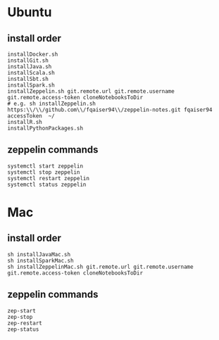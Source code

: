 # Ubuntu 

## install order
```
installDocker.sh  
installGit.sh  
installJava.sh  
installScala.sh  
installSbt.sh  
installSpark.sh  
installZeppelin.sh git.remote.url git.remote.username git.remote.access-token cloneNotebooksToDir
# e.g. sh installZeppelin.sh https:\\/\\/github.com\\/fqaiser94\\/zeppelin-notes.git fqaiser94 accessToken  ~/
installR.sh  
installPythonPackages.sh 
```

## zeppelin commands
```
systemctl start zeppelin
systemctl stop zeppelin
systemctl restart zeppelin
systemctl status zeppelin 
```

# Mac 

## install order
```
sh installJavaMac.sh  
sh installSparkMac.sh  
sh installZeppelinMac.sh git.remote.url git.remote.username git.remote.access-token cloneNotebooksToDir
```

## zeppelin commands
```
zep-start
zep-stop
zep-restart
zep-status
```

